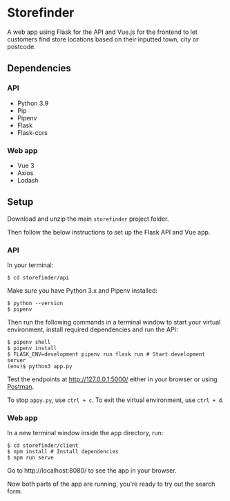 # Storefinder   
A web app using Flask for the API and Vue.js for the frontend to let customers find store locations based on their inputted town, city or postcode.

## Dependencies
### API
- Python 3.9
- Pip
- Pipenv
- Flask
- Flask-cors

### Web app
- Vue 3
- Axios
- Lodash

## Setup
Download and unzip the main `storefinder` project folder.

Then follow the below instructions to set up the Flask API and Vue app.
### API
In your terminal:

    $ cd storefinder/api

Make sure you have Python 3.x and Pipenv installed:

    $ python --version
    $ pipenv
Then run the following commands in a terminal window to start your virtual environment, install required dependencies and run the API:

    $ pipenv shell
    $ pipenv install 
    $ FLASK_ENV=development pipenv run flask run # Start development server
    (env)$ python3 app.py
   Test the endpoints at http://127.0.0.1:5000/ either in your browser or using [Postman](https://www.postman.com/).
   
   To stop `appy.py`, use `ctrl + c`. 
   To exit the virtual environment, use `ctrl + d`.
   
### Web app
In a new terminal window inside the app directory, run:

    $ cd storefinder/client
    $ npm install # Install dependencies
    $ npm run serve
Go to http://localhost:8080/ to see the app in your browser.

Now both parts of the app are running, you're ready to try out the search form.
